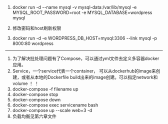 1.  docker run -d --name mysql -v mysql-data:/var/lib/mysql -e MYSQL_ROOT_PASSWORD=root -e MYSQL_DATABASE=wordpress mysql


2. 修改密码和host刷新权限

3. docker run -d -e WORDPRESS_DB_HOST=mysql:3306 --link mysql -p 8000:80 wordpress

---
1. 为了解决批处理问题有了Compose，可以通过yml文件去定义多容器docker应用。
2. Service，一个service代表一个container， 可以从dockerhub的image来创建，或者从本地的Dockerfile build出来的image创建。可以指定network和volume
   ！[](6.2.5.1.png)
   ！[](6.2.5.2.png)
3. docker-compose -f filename up
4. docker-compose stop
5. docker-compose down
6. docker-compose exec servicename bash
7. docker-compose up --scale web=3 -d
8. 负载均衡见第六章文件